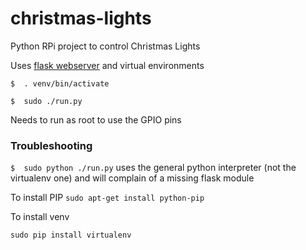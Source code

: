 christmas-lights
================

Python RPi project to control Christmas Lights

Uses [flask webserver](http://flask.pocoo.org/) and virtual environments


`$	. venv/bin/activate`

`$	sudo ./run.py`

Needs to run as root to use the GPIO pins

### Troubleshooting

`$	sudo python ./run.py`    uses the general python interpreter (not the virtualenv one) and will complain of a missing flask module


To install PIP
`sudo apt-get install python-pip`


To install venv

`sudo pip install virtualenv`

